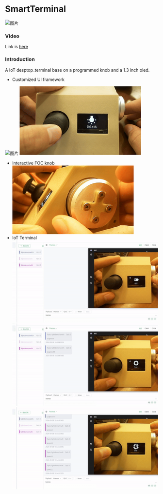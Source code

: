 # SmartTerminal
![图片](https://github.com/Ervinsworld/SmartTerminal/blob/main/1.MainBoard/4.Docs/images/body1.jpg "pic")
### Video
Link is [here](https://www.bilibili.com/video/BV1Vm421p7aq)
### Introduction
A IoT desptop_terminal base on a programmed knob and a 1.3 inch oled.
- Customized UI framework

![图片](https://github.com/Ervinsworld/SmartTerminal/blob/main/1.MainBoard/4.Docs/images/UI_framework1.gif "UI_framework1")
![图片](https://github.com/Ervinsworld/SmartTerminal/blob/main/1.MainBoard/4.Docs/images/UI_framework2.gif "UI_framework2")
- Interactive FOC knob
![图片](https://github.com/Ervinsworld/SmartTerminal/blob/main/1.MainBoard/4.Docs/images/motor_interaction.gif "motor_interaction")
- IoT Terminal
![图片](https://github.com/Ervinsworld/SmartTerminal/blob/main/1.MainBoard/4.Docs/images/mqtt1.gif "mqtt1")
![图片](https://github.com/Ervinsworld/SmartTerminal/blob/main/1.MainBoard/4.Docs/images/mqtt2.gif "mqtt2")
![图片](https://github.com/Ervinsworld/SmartTerminal/blob/main/1.MainBoard/4.Docs/images/mqtt3.gif "mqtt3")

